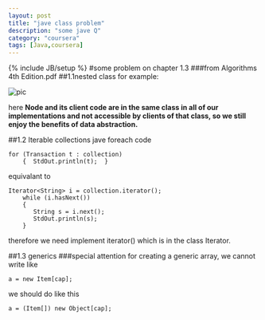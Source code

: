 ```yaml
---
layout: post
title: "jave class problem"
description: "some jave Q"
category: "coursera"
tags: [Java,coursera]
---
```

{% include JB/setup %}
#some problem on chapter 1.3 
###from Algorithms 4th Edition.pdf
##1.1nested class
for example:

![pic](http://media-cache-ec0.pinimg.com/originals/ea/db/0b/eadb0b5e82599d9365f726d9f63b2e97.jpg)

here **Node and its client code are in the same class in all of our implementations and not accessible by clients of that class, so we still enjoy the benefits of data abstraction.**

##1.2 Iterable collections
jave foreach code

```
for (Transaction t : collection)    {  StdOut.println(t);  }
```
equivalant to

```
Iterator<String> i = collection.iterator();    while (i.hasNext())    {       String s = i.next();       StdOut.println(s);    }
```
therefore we need implement iterator() which is in the class Iterator.


##1.3 generics
###special attention
for creating a generic array, we cannot write like

```
a = new Item[cap];
```
we should do like this

```
a = (Item[]) new Object[cap];
```